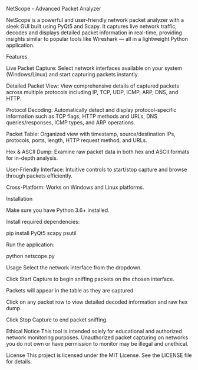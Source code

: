 NetScope - Advanced Packet Analyzer

NetScope is a powerful and user-friendly network packet analyzer with a sleek GUI built using PyQt5 and Scapy. It captures live network traffic, decodes and displays detailed packet information in real-time, providing insights similar to popular tools like Wireshark — all in a lightweight Python application.

Features

Live Packet Capture: Select network interfaces available on your system (Windows/Linux) and start capturing packets instantly.

Detailed Packet View: View comprehensive details of captured packets across multiple protocols including IP, TCP, UDP, ICMP, ARP, DNS, and HTTP.

Protocol Decoding: Automatically detect and display protocol-specific information such as TCP flags, HTTP methods and URLs, DNS queries/responses, ICMP types, and ARP operations.

Packet Table: Organized view with timestamp, source/destination IPs, protocols, ports, length, HTTP request method, and URLs.

Hex & ASCII Dump: Examine raw packet data in both hex and ASCII formats for in-depth analysis.

User-Friendly Interface: Intuitive controls to start/stop capture and browse through packets efficiently.

Cross-Platform: Works on Windows and Linux platforms.

Installation

Make sure you have Python 3.6+ installed.

Install required dependencies:

pip install PyQt5 scapy psutil

Run the application:

python netscope.py

Usage
Select the network interface from the dropdown.

Click Start Capture to begin sniffing packets on the chosen interface.

Packets will appear in the table as they are captured.

Click on any packet row to view detailed decoded information and raw hex dump.

Click Stop Capture to end packet sniffing.

Ethical Notice
This tool is intended solely for educational and authorized network monitoring purposes. Unauthorized packet capturing on networks you do not own or have permission to monitor may be illegal and unethical.

License
This project is licensed under the MIT License. See the LICENSE file for details.
